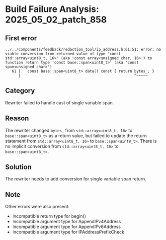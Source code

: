 # Build Failure Analysis: 2025_05_02_patch_858

## First error

```
../../components/feedback/redaction_tool/ip_address.h:61:51: error: no viable conversion from returned value of type 'const std::array<uint8_t, 16>' (aka 'const array<unsigned char, 16>') to function return type 'const base::span<uint8_t>' (aka 'const span<unsigned char>')
   61 |   const base::span<uint8_t> data() const { return bytes_; }
      |                                                   ^~~~~~
```

## Category
Rewriter failed to handle cast of single variable span.

## Reason
The rewriter changed `bytes_` from `std::array<uint8_t, 16>` to `base::span<uint8_t>` as a return value, but failed to update the return statement from `std::array<uint8_t, 16>` to `base::span<uint8_t>`. There is no implicit conversion from `std::array<uint8_t, 16>` to `base::span<uint8_t>`.

## Solution
The rewriter needs to add conversion for single variable span return.

## Note
Other errors were also present:
* Incompatible return type for begin()
* Incompatible argument type for AppendIPv4Address
* Incompatible argument type for AppendIPv6Address
* Incompatible argument type for IPAddressPrefixCheck